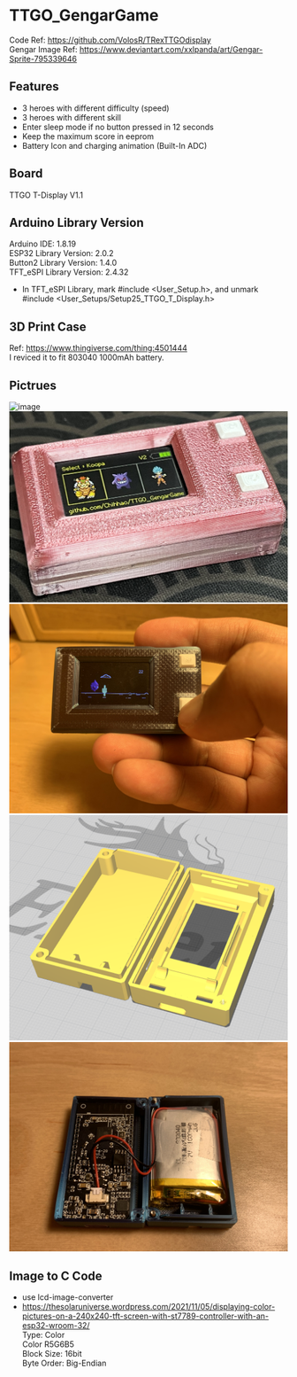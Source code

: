 # TTGO_GengarGame  
Code Ref: https://github.com/VolosR/TRexTTGOdisplay  
Gengar Image Ref: https://www.deviantart.com/xxlpanda/art/Gengar-Sprite-795339646  

## Features  
* 3 heroes with different difficulty (speed)
* 3 heroes with different skill
* Enter sleep mode if no button pressed in 12 seconds  
* Keep the maximum score in eeprom
* Battery Icon and charging animation (Built-In ADC)

## Board  
TTGO T-Display V1.1  

## Arduino Library Version 
Arduino IDE: 1.8.19  
ESP32 Library Version: 2.0.2  
Button2 Library Version: 1.4.0  
TFT_eSPI Library Version: 2.4.32  
* In TFT_eSPI Library, mark #include <User_Setup.h>, and unmark #include <User_Setups/Setup25_TTGO_T_Display.h> 

## 3D Print Case  
Ref: https://www.thingiverse.com/thing:4501444  
I reviced it to fit 803040 1000mAh battery. 

## Pictrues 
![image](https://github.com/Chihhao/TTGO_GengarGame/blob/main/image/Demo_New.gif)  
![image](https://github.com/Chihhao/TTGO_GengarGame/blob/main/image/image01.jpg)  
![image](https://github.com/Chihhao/TTGO_GengarGame/blob/main/image/image02.jpg)  
![image](https://github.com/Chihhao/TTGO_GengarGame/blob/main/image/image03.png)  
![image](https://github.com/Chihhao/TTGO_GengarGame/blob/main/image/image04.jpg)  

## Image to C Code  
* use lcd-image-converter  
* https://thesolaruniverse.wordpress.com/2021/11/05/displaying-color-pictures-on-a-240x240-tft-screen-with-st7789-controller-with-an-esp32-wroom-32/   
Type: Color  
Color R5G6B5  
Block Size: 16bit  
Byte Order: Big-Endian  
